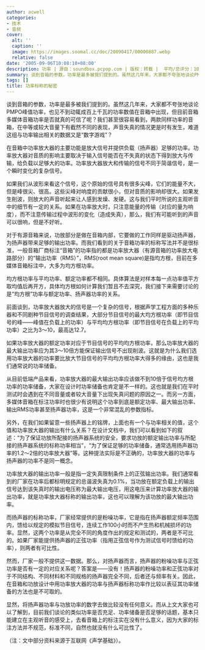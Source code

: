 ```yaml
---
author: acwell
categories:
- 技术
- 音频
cover:
  alt: ''
  caption: ''
  image: https://images.soomal.cc/doc/20090417/00000887.webp
  relative: false
date: '2005-09-06T10:08:10+08:00'
description: 功率 | 源自：soundbox.pcpop.com | 版权：转载 |  平均/总评分：10.00/10
summary: 谈到音箱的参数，功率是最多被我们提到的。虽然这几年来，大家都不夸张地谈论PMPO峰值功率，也见不到动辄成百上千瓦的功率数值在音箱中出现，但目前音箱多媒体音箱功率是否就真的可信了呢？我们甚至很容易看到，两款同样功率的音箱，在中等或较大音量下有截然不同的表现，声音失真的情况更是时有发生，难道这组与功率输出相关的数据又是“数字游戏”？
tags: []
title: 功率标称的秘密
---
```


谈到音箱的参数，功率是最多被我们提到的。虽然这几年来，大家都不夸张地谈论PMPO峰值功率，也见不到动辄成百上千瓦的功率数值在音箱中出现，但目前音箱多媒体音箱功率是否就真的可信了呢？我们甚至很容易看到，两款同样功率的音箱，在中等或较大音量下有截然不同的表现，声音失真的情况更是时有发生，难道这组与功率输出相关的数据又是“数字游戏”？

在音箱中功率放大器的主要功能是放大信号并提供负载（扬声器）足够的功率。功率放大器对音质的影响主要取决于输入信号能否在不失真的状态下得到放大与传输，给负载以足够大的功率。功率放大器放大和传输的信号不同于简谐信号，是一个瞬时变化的复杂信号。

如果我们从波形来看这个信号，这个原始的信号具有很多尖峰，它们的能量不大，但是峰很尖、很高。这些尖峰对响度的贡献很小，但对音质的影响却很大。如果发生削波，则放大的声音听起来让人感到发燥、发硬。这与我们平时所说的主观听音中的细节有一定的关系。如果在功率放大时，只注意能量的传输（对应的量为响度），而不注意传输过程中波形的变化（造成失真），那么，我们有可能听到的声音可以很响，但是不好听。

对于有源音箱来说，功放部分是做在音箱内部，它要做的工作同样是驱动扬声器，为扬声器带来足够的输出功率。而我们看到的关于音箱功率的标称写法并不是很标准，一般音箱厂商标注“音箱”的功率指的都是功率放大器（有源音箱的功率放大电路部分）的“输出功率（RMS）”，RMS(root mean square)是指均方根，目前在多媒体音箱标注中，大多为均方根功率。

均方根功率与平均功率、额定功率都不相同。具体算法是对样本每一点功率值平方取均值后再开方，具体均方根如何计算我们暂且不去深究，我们接下来需要讨论的是“均方根”功率与额定功率、扬声器功率的关系。

前面谈到，功率放大器放大的信号是一个复杂的信号，根据声学工程方面的多种乐器和不同剧种节目信号的调查结果，大部分节目信号的最大均方根功率（即节目信号的峰――峰值在负载上的功率）与平均均方根功率（即节目信号在负载上的平均功率）之比为3～10，最高达12.7。

如果功率放大器的额定功率对应于节目信号的平均均方根功率，那么功率放大器的最大输出功率应为其3～10倍方能保证输出信号不出现削波。这就是为什么我们选用功率放大器的功率要比放大节目信号的平均均方根功率大得多的缘由，这也是我们通常说的功率储备。

从目前低端产品来看，功率放大器的最大输出功率应该做不到10倍于信号均方根功率的功率储备，大家在设计时功率储备也肯定是不一样的。这也就是我们在平时测试时会遇到在不同音量或者较大音量下出现失真问题的原因之一。而另一方面，多媒体音箱在标注功率时也很少有说明这个功率到底是额定功率、最大输出功率、输出RMS功率甚至扬声器功率，这是一个非常混乱的参数指标。

另外，在我们如果留意一些扬声器上的铭牌，上面也有一个与功率相关的值，这个值和功率放大器的输出有什么关系？在设计文档中，我们可以看到如下的叙述：“为了保证功放所配接的扬声器系统的安全，要求功放的额定输出功率与所配接的扬声器系统的标称功率相当”，“为了保证足够的功率储备，通常选用扬声器功率的1.2～2倍的功率放大器”等。这种提法实际是不正确的，功率放大器的功率与扬声器的功率不是同一概念。

功率放大器的输出功率一般是指一定失真限制条件上的正弦输出功率。我们通常看到的厂家在功率后都标明规定的总谐波失真为0.1%，当功放在额定负载上的输出信号达到该失真时的输出电压称为最大输出电压，用这电压来计算功率放大器的输出功率，就是功率放大器标称的输出功率，这也可以理解为该功放的最大输出功率。

而扬声器的标称功率，厂家经常提供的是粉噪功率，它是指在扬声器额定频率范围内，馈给以规定的模拟节目信号，连续工作100小时而不产生热和机械损坏的功率。显然，这两个功率是从完全不同的角度作出的规定和测试的，两者是不可比的。如果厂家能提供扬声器的正弦功率（指用正弦信号作为测试信号时馈给的功率），则两者有可比性。

然而，厂家一般不提供这一数据。那么，对扬声器而言，扬声器的粉噪功率与正弦功率是否有一定的对应关系呢？答案是――没有！扬声器的粉噪功率和正弦功率对于不同结构、不同材料和不同规格的扬声器完全不同，后者还与频率有关。因此，在音箱和功放设计中用功率放大器的功率与扬声器标称功率作比较以表征其功率储备的方法也是不可取的。

显然，将扬声器功率与功放功率的数字去做比较没有任何意义。而从上文大家也可以了解到，目前我们谈论的类似功率是否充足、功率储备是否足够的话题，基本只能建立在主观听音的感受上，去看音箱上的标注实在没有什么意义，因为大家的标注方法并不规范，标准不同，自然也就没有什么可比性了。

（注：文中部分资料来源于互联网《声学基础》）。